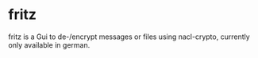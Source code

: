 fritz
=====

fritz is a Gui to de-/encrypt messages or files using nacl-crypto, currently only available in german.
